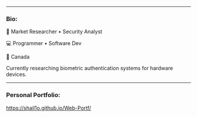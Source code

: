
<hr>

### Bio:
🏢 Market Researcher • Security Analyst

💻 Programmer • Software Dev

📍 Canada

Currently researching biometric authentication systems for hardware devices.

<hr>

### Personal Portfolio:

https://shail1o.github.io/Web-Portf/

<!--
**shail1o/shail1o** is a ✨ _special_ ✨ repository because its `README.md` (this file) appears on your GitHub profile.

Here are some ideas to get you started:

- 🔭 I’m currently working on ...
- 🌱 I’m currently learning ...
- 👯 I’m looking to collaborate on ...
- 🤔 I’m looking for help with ...
- 💬 Ask me about ...
- 📫 How to reach me: ...
- 😄 Pronouns: ...
- ⚡ Fun fact: ...
-->
